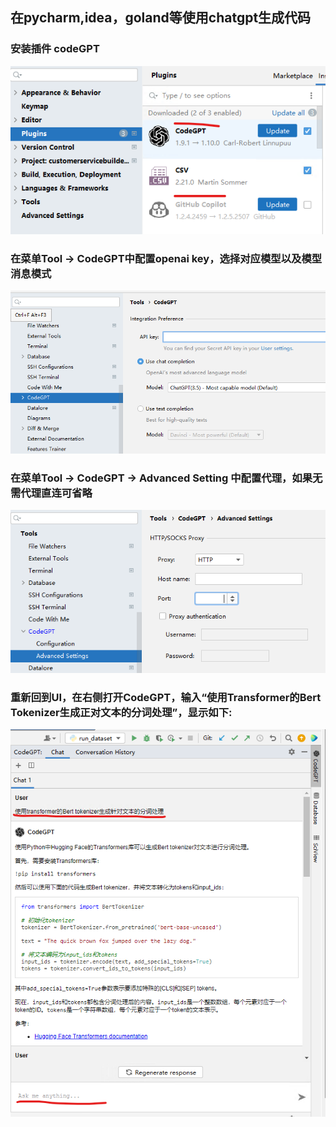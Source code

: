 
## 在pycharm,idea，goland等使用chatgpt生成代码

### 安装插件 codeGPT

![](image/1.png)

### 在菜单Tool -> CodeGPT中配置openai key，选择对应模型以及模型消息模式
![](image/2.png)

### 在菜单Tool -> CodeGPT -> Advanced Setting 中配置代理，如果无需代理直连可省略

![](image/3.png)

### 重新回到UI，在右侧打开CodeGPT，输入“使用Transformer的Bert Tokenizer生成正对文本的分词处理”，显示如下:

![](image/4.png)


